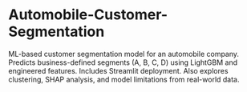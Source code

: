 # Automobile-Customer-Segmentation
ML-based customer segmentation model for an automobile company. Predicts business-defined segments (A, B, C, D) using LightGBM and engineered features. Includes Streamlit deployment. Also explores clustering, SHAP analysis, and model limitations from real-world data.
